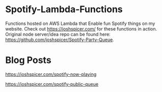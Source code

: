 # Spotify-Lambda-Functions
Functions hosted on AWS Lambda that Enable fun Spotify things on my website. 
Check out https://joshspicer.com/ for these functions in action. Original node server/idea repo can be found here: https://github.com/joshspicer/Spotify-Party-Queue.

# Blog Posts

 https://joshspicer.com/spotify-now-playing
 
 https://joshspicer.com/spotify-public-queue

